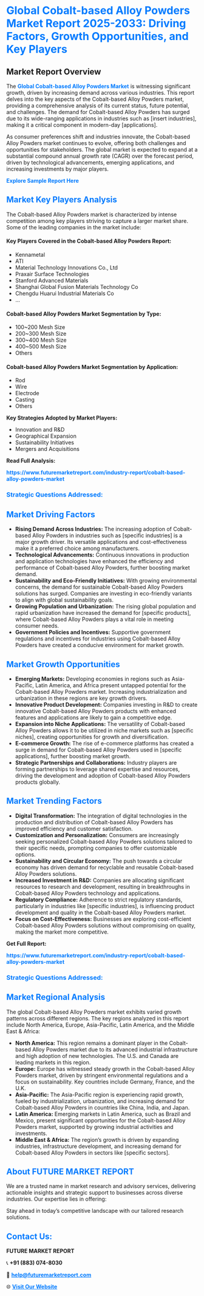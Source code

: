 <h1 style="color: #007BFF;">Global Cobalt-based Alloy Powders Market Report 2025-2033: Driving Factors, Growth Opportunities, and Key Players</h1>

<section id="overview">
<h2>Market Report Overview</h2>
<p>The <a href="https://www.futuremarketreport.com/industry-report/cobalt-based-alloy-powders-market" style="color: #007BFF; text-decoration: none;"><strong>Global Cobalt-based Alloy Powders Market</strong></a> is witnessing significant growth, driven by increasing demand across various industries. This report delves into the key aspects of the Cobalt-based Alloy Powders market, providing a comprehensive analysis of its current status, future potential, and challenges. The demand for Cobalt-based Alloy Powders has surged due to its wide-ranging applications in industries such as [insert industries], making it a critical component in modern-day [applications].</p>
<p>As consumer preferences shift and industries innovate, the Cobalt-based Alloy Powders market continues to evolve, offering both challenges and opportunities for stakeholders. The global market is expected to expand at a substantial compound annual growth rate (CAGR) over the forecast period, driven by technological advancements, emerging applications, and increasing investments by major players.</p>
</section>

<section id="overview">
<p><a href="https://www.futuremarketreport.com/request-sample/reportId=103654" style="color: #007BFF; text-decoration: none;"><strong>Explore Sample Report Here</strong></a></p>
</section>

<section id="key-players">
<h2 style="color: #007BFF;">Market Key Players Analysis</h2>
<p>The Cobalt-based Alloy Powders market is characterized by intense competition among key players striving to capture a larger market share. Some of the leading companies in the market include:</p>
<h4>Key Players Covered in the Cobalt-based Alloy Powders Report:</h4>
<ul><li>Kennametal</li><li>ATI</li><li>Material Technology Innovations Co., Ltd</li><li>Praxair Surface Technologies</li><li>Stanford Advanced Materials</li><li>Shanghai Global Fusion Materials Technology Co</li><li>Chengdu Huarui Industrial Materials Co</li><li>...</li></ul>
<h4>Cobalt-based Alloy Powders Market Segmentation by Type:</h4>
<ul><li>100~200 Mesh Size</li><li>200~300 Mesh Size</li><li>300~400 Mesh Size</li><li>400~500 Mesh Size</li><li>Others</li></ul>

<h4>Cobalt-based Alloy Powders Market Segmentation by Application:</h4>
<ul><li>Rod</li><li>Wire</li><li>Electrode</li><li>Casting</li><li>Others</li></ul>
<p><strong>Key Strategies Adopted by Market Players:</strong></p>
<ul>
<li>Innovation and R&D</li>
<li>Geographical Expansion</li>
<li>Sustainability Initiatives</li>
<li>Mergers and Acquisitions</li>
</ul>
</section>

<section>
<p><strong>Read Full Analysis: </strong></p><a href="https://www.futuremarketreport.com/industry-report/cobalt-based-alloy-powders-market" style="color: #007BFF; text-decoration: none;"><strong>https://www.futuremarketreport.com/industry-report/cobalt-based-alloy-powders-market</strong></a>
<h3 style="color: #007BFF;">Strategic Questions Addressed:</h3>
</section>

<section id="driving-factors">
<h2 style="color: #007BFF;">Market Driving Factors</h2>
<ul>
<li><strong>Rising Demand Across Industries:</strong> The increasing adoption of Cobalt-based Alloy Powders in industries such as [specific industries] is a major growth driver. Its versatile applications and cost-effectiveness make it a preferred choice among manufacturers.</li>
<li><strong>Technological Advancements:</strong> Continuous innovations in production and application technologies have enhanced the efficiency and performance of Cobalt-based Alloy Powders, further boosting market demand.</li>
<li><strong>Sustainability and Eco-Friendly Initiatives:</strong> With growing environmental concerns, the demand for sustainable Cobalt-based Alloy Powders solutions has surged. Companies are investing in eco-friendly variants to align with global sustainability goals.</li>
<li><strong>Growing Population and Urbanization:</strong> The rising global population and rapid urbanization have increased the demand for [specific products], where Cobalt-based Alloy Powders plays a vital role in meeting consumer needs.</li>
<li><strong>Government Policies and Incentives:</strong> Supportive government regulations and incentives for industries using Cobalt-based Alloy Powders have created a conducive environment for market growth.</li>
</ul>
</section>

<section id="growth-opportunities">
<h2 style="color: #007BFF;">Market Growth Opportunities</h2>
<ul>
<li><strong>Emerging Markets:</strong> Developing economies in regions such as Asia-Pacific, Latin America, and Africa present untapped potential for the Cobalt-based Alloy Powders market. Increasing industrialization and urbanization in these regions are key growth drivers.</li>
<li><strong>Innovative Product Development:</strong> Companies investing in R&D to create innovative Cobalt-based Alloy Powders products with enhanced features and applications are likely to gain a competitive edge.</li>
<li><strong>Expansion into Niche Applications:</strong> The versatility of Cobalt-based Alloy Powders allows it to be utilized in niche markets such as [specific niches], creating opportunities for growth and diversification.</li>
<li><strong>E-commerce Growth:</strong> The rise of e-commerce platforms has created a surge in demand for Cobalt-based Alloy Powders used in [specific applications], further boosting market growth.</li>
<li><strong>Strategic Partnerships and Collaborations:</strong> Industry players are forming partnerships to leverage shared expertise and resources, driving the development and adoption of Cobalt-based Alloy Powders products globally.</li>
</ul>
</section>

<section id="trending-factors">
<h2 style="color: #007BFF;">Market Trending Factors</h2>
<ul>
<li><strong>Digital Transformation:</strong> The integration of digital technologies in the production and distribution of Cobalt-based Alloy Powders has improved efficiency and customer satisfaction.</li>
<li><strong>Customization and Personalization:</strong> Consumers are increasingly seeking personalized Cobalt-based Alloy Powders solutions tailored to their specific needs, prompting companies to offer customizable options.</li>
<li><strong>Sustainability and Circular Economy:</strong> The push towards a circular economy has driven demand for recyclable and reusable Cobalt-based Alloy Powders solutions.</li>
<li><strong>Increased Investment in R&D:</strong> Companies are allocating significant resources to research and development, resulting in breakthroughs in Cobalt-based Alloy Powders technology and applications.</li>
<li><strong>Regulatory Compliance:</strong> Adherence to strict regulatory standards, particularly in industries like [specific industries], is influencing product development and quality in the Cobalt-based Alloy Powders market.</li>
<li><strong>Focus on Cost-Effectiveness:</strong> Businesses are exploring cost-efficient Cobalt-based Alloy Powders solutions without compromising on quality, making the market more competitive.</li>
</ul>
</section>

<section>
<p><strong>Get Full Report: </strong></p><a href="https://www.futuremarketreport.com/industry-report/cobalt-based-alloy-powders-market" style="color: #007BFF; text-decoration: none;"><strong>https://www.futuremarketreport.com/industry-report/cobalt-based-alloy-powders-market</strong></a>
<h3 style="color: #007BFF;">Strategic Questions Addressed:</h3>
</section>


<section id="regional-analysis">
<h2 style="color: #007BFF;">Market Regional Analysis</h2>
<p>The global Cobalt-based Alloy Powders market exhibits varied growth patterns across different regions. The key regions analyzed in this report include North America, Europe, Asia-Pacific, Latin America, and the Middle East & Africa:</p>
<ul>
<li><strong>North America:</strong> This region remains a dominant player in the Cobalt-based Alloy Powders market due to its advanced industrial infrastructure and high adoption of new technologies. The U.S. and Canada are leading markets in this region.</li>
<li><strong>Europe:</strong> Europe has witnessed steady growth in the Cobalt-based Alloy Powders market, driven by stringent environmental regulations and a focus on sustainability. Key countries include Germany, France, and the U.K.</li>
<li><strong>Asia-Pacific:</strong> The Asia-Pacific region is experiencing rapid growth, fueled by industrialization, urbanization, and increasing demand for Cobalt-based Alloy Powders in countries like China, India, and Japan.</li>
<li><strong>Latin America:</strong> Emerging markets in Latin America, such as Brazil and Mexico, present significant opportunities for the Cobalt-based Alloy Powders market, supported by growing industrial activities and investments.</li>
<li><strong>Middle East & Africa:</strong> The region’s growth is driven by expanding industries, infrastructure development, and increasing demand for Cobalt-based Alloy Powders in sectors like [specific sectors].</li>
</ul>
</section>

<footer>
<h2 style="color: #007BFF;">About FUTURE MARKET REPORT</h2>
<p>We are a trusted name in market research and advisory services, delivering actionable insights and strategic support to businesses across diverse industries. Our expertise lies in offering:</p>

<p>Stay ahead in today’s competitive landscape with our tailored research solutions.</p>

<h2 style="color: #007BFF;">Contact Us:</h2>
<p><strong>FUTURE MARKET REPORT</strong></p>
<p>📞 <strong>+91 (883) 074-8030</strong></p>
<p>📧 <strong><a href="mailto:help@futuremarketreport.com" style="color: #007BFF;">help@futuremarketreport.com</a></strong></p>
<p>🌐 <strong><a href="https://www.futuremarketreport.com/" style="color: #007BFF;">Visit Our Website</a></strong></p>
</footer>